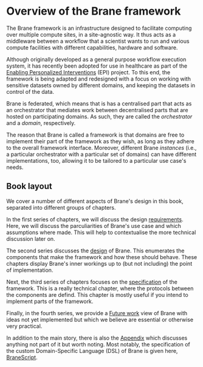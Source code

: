 # Overview of the Brane framework
The Brane framework is an infrastructure designed to facilitate computing over multiple compute sites, in a site-agnostic way. It thus acts as a middleware between a workflow that a scientist wants to run and various compute facilities with different capabilities, hardware and software.

Although originally developed as a general purpose workflow execution system, it has recently been adopted for use in healthcare as part of the [Enabling Personalized Interventions](https://enablingpersonalizedinterventions.nl) (EPI) project. To this end, the framework is being adapted and redesigned with a focus on working with sensitive datasets owned by different domains, and keeping the datasets in control of the data.

Brane is federated, which means that is has a centralised part that acts as an orchestrator that mediates work between decentralised parts that are hosted on participating domains. As such, they are called the _orchestrator_ and a _domain_, respectively.

The reason that Brane is called a framework is that domains are free to implement their part of the framework as they wish, as long as they adhere to the overall framework interface. Moreover, different Brane _instances_ (i.e., a particular orchestrator with a particular set of domains) can have different implementations, too, allowing it to be tailored to a particular use case's needs.

## Book layout
We cover a number of different aspects of Brane's design in this book, separated into different groups of chapters.

In the first series of chapters, we will discuss the design [requirements](./requirements/introduction.md). Here, we will discuss the parculiarities of Brane's use case and which assumptions where made. This will help to contextualise the more technical discussion later on.

The second series discusses the [design](./design/introduction.md) of Brane. This enumerates the components that make the framework and how these should behave. These chapters display Brane's inner workings up to (but not including) the point of implementation.

Next, the third series of chapters focuses on the [specification](./spec/introduction.md) of the framework. This is a really technical chapter, where the protocols between the components are defind. This chapter is mostly useful if you intend to implement parts of the framework.

Finally, in the fourth series, we provide a [Future work](./future/introduction.md) view of Brane with ideas not yet implemented but which we believe are essential or otherwise very practical.

In addition to the main story, there is also the [Appendix](./appendix/introduction.md) which discusses anything not part of it but worth noting. Most notably, the specification of the custom Domain-Specific Language (DSL) of Brane is given here, [BraneScript](./appendix/languages/bscript/introduction.md).
